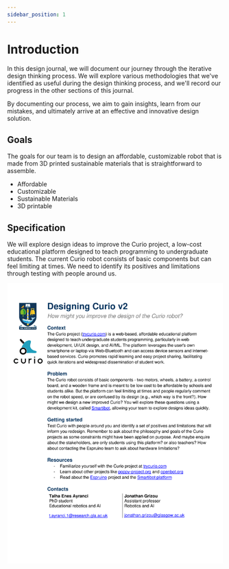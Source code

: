 ```yaml
---
sidebar_position: 1
---
```


# Introduction

In this design journal, we will document our journey through the iterative design thinking process. We will explore various methodologies that we've identified as useful during the design thinking process, and we'll record our progress in the other sections of this journal. 

By documenting our process, we aim to gain insights, learn from our mistakes, and ultimately arrive at an effective and innovative design solution.

## Goals

The goals for our team is to design an affordable, customizable robot that is made from 3D printed sustainable materials that is straightforward to assemble.

- Affordable
- Customizable
- Sustainable Materials
- 3D printable

## Specification

We will explore design ideas to improve the Curio project, a low-cost educational platform designed to teach programming to undergraduate students. The current Curio robot consists of basic components but can feel limiting at times. We need to identify its positives and limitations through testing with people around us. 

![Project Specification](./img/project_spec.png)
